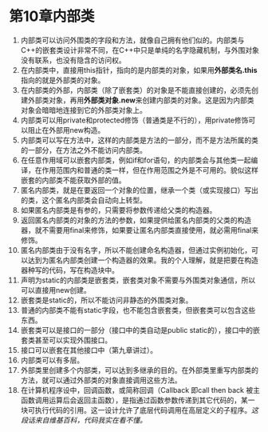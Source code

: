 # 第10章内部类

1.  内部类可以访问外围类的字段和方法，就像自己拥有他们似的。内部类与C++的嵌套类设计非常不同，在C++中只是单纯的名字隐藏机制，与外围对象没有联系，也没有隐含的访问权。
2.  在内部类中，直接用this指针，指向的是内部类的对象，如果用**外部类名.this**指向的就是外部类的对象。
3.  在内部类的外部，内部类（除了嵌套类）的对象是不能直接创建的，必须先创建外部类对象，再用**外部类对象.new**来创建内部类的对象。这是因为内部类对象会暗暗地连接到它的外部类对象上。
4.  内部类可以用private和protected修饰（普通类是不行的），用private修饰可以阻止在外部用new构造。
5.  内部类可以写在方法中，这样的内部类是方法的一部分，而不是方法所属的类的一部分，在方法之外不能访问内部类。
6.  在任意作用域可以嵌套内部类，例如if和for语句，的内部类会与其他类一起编译，在作用范围内和普通的类一样，但在作用范围之外是不可用的。貌似这样嵌套的内部类不能获取外部的值。
7.  匿名内部类，就是在要返回一个对象的位置，继承一个类（或实现接口）写出的类，这个匿名内部类会自动向上转型。
8.  如果匿名内部类是有参的，只需要将参数传递给父类的构造器。
9.  返回匿名内部类的对象的方法的参数，如果提供给匿名内部类的父类的构造器，就不需要用final来修饰，如果要让匿名内部类直接使用，就必需用final来修饰。
10.  匿名内部类由于没有名字，所以不能创建命名构造器，但通过实例初始化，可以达到为匿名内部类创建一个构造器的效果。我的个人理解，就是把要在构造器种写的代码，写在构造块中。
11.  声明为static的内部类是嵌套类，嵌套类对象不需要与外围类对象通信，所以可以直接用new创建。
12.  嵌套类是static的，所以不能访问非静态的外围类对象。
13.  普通的内部类不能有static字段，也不能包含嵌套类，但嵌套类可以包含这些东西。
14.  嵌套类可以是接口的一部分（接口中的类自动是public static的），接口中的嵌套类甚至可以实现外围接口。
15.  接口可以嵌套在其他接口中（第九章讲过）。
16.  内部类可以有多层。
17.  外部类里创建多个内部类，可以达到多继承的目的。在外部类里重写内部类的方法，就可以通过外部类的对象直接调用这些方法。
18.  在计算机程序设中，回调函数，或简称回调（Callback 即call then back 被主函数调用运算后会返回主函数），是指通过函数参数传递到其它代码的，某一块可执行代码的引用。这一设计允许了底层代码调用在高层定义的子程序。*这段话来自维基百科，代码我实在看不懂。*